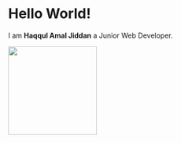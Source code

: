 # Hello World!

I am **Haqqul Amal Jiddan** a Junior Web Developer.<br>

<p align="left">
<a href="https://github.com/jahfal1987">
  <img height="180em" src="https://github-readme-stats-eight-theta.vercel.app/api?username=penuliscode&show_icons=true&theme=algolia&include_all_commits=true&count_private=true"/>
</a>
</p>
